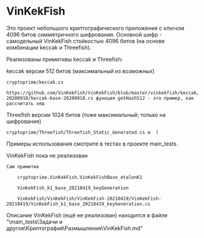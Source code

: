 # VinKekFish

Это проект небольшого криптографического приложения с ключом 4096 битов симметричного шифрования. Основной шифр - самодельный VinKekFish стойкостью 4096 битов (на основе комбинации keccak и Threefish).


Реализованы примитивы keccak и Threefish:

keccak версии 512 битов (максимальный из возможных)

	cryptoprime/keccak.cs
  
	https://github.com/VinKekFish/VinKekFish/blob/master/vinkekfish/keccak/keccak-20200918/keccak-base-20200918.cs функция getHash512 - это пример, как рассчитать хеш


Threefish версии 1024 битов (тоже максимальный; только на шифрование)

	cryptoprime/Threefish/Threefish_Static_Generated.cs и  )
  
  
Примеры использования смотрите в тестах в проекте main_tests.


VinKekFish пока не реализован

	Сам примитив
  
		cryptoprime.VinKekFish.VinKekFishBase_etalonK1
    
		VinKekFish_k1_base_20210419_keyGeneration
    
		VinKekFish/VinKekFish/VinKekFish-20210419/VinKekFish-20210419/VinKekFish_k1_base_20210419_keyGeneration.cs


Описание VinKekFish (ещё не реализован) находится в файле "\main_tests\Задачи и другое\Криптография\Размышления\VinKekFish.md"
